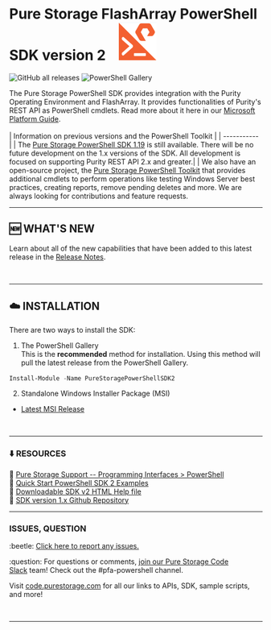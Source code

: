# Pure Storage FlashArray PowerShell SDK version 2 &nbsp;&nbsp; <img src="/images/pure_powershell_sdk.png">

![GitHub all releases](https://img.shields.io/github/downloads/PureStorage-Connect/PowerShellSDK2/total?color=orange&label=GitHub%20downloads&logo=powershell&style=plastic)  ![PowerShell Gallery](https://img.shields.io/powershellgallery/dt/PureStoragePowerShellSDK2?color=orange&label=PSGallery%20downloads&logo=powershell&style=plastic)

The Pure Storage PowerShell SDK provides integration with the Purity Operating Environment and FlashArray. It provides functionalities of Purity's REST API as PowerShell cmdlets. Read more about it here in our [Microsoft Platform Guide](https://support.purestorage.com/Solutions/Microsoft_Platform_Guide/a_Windows_PowerShell).
<br>
<br>
| Information on previous versions and the PowerShell Toolkit |
| ----------- |
| The [Pure Storage PowerShell SDK 1.19](https://www.github.com/PureStorage-Connect/PowerShellSDK) is still available. There will be no future development on the 1.x versions of the SDK. All development is focused on supporting Purity REST API 2.x and greater.|
| We also have an open-source project, the [Pure Storage PowerShell Toolkit](https://github.com/PureStorage-OpenConnect/powershell-toolkit) that provides additional cmdlets to perform operations like testing Windows Server best practices, creating reports, remove pending deletes and more. We are always looking for contributions and feature requests. 
<br>

<!-- wp:separator -->
<hr class="wp-block-separator"/>
<!-- /wp:separator -->

## :new: WHAT'S NEW
Learn about all of the new capabilities that have been added to this latest release in the [Release Notes](https://github.com/PureStorage-Connect/PowerShellSDK2/blob/main/release_notes.md).

<br>
<!-- wp:separator -->
<hr class="wp-block-separator"/>
<!-- /wp:separator -->

## :cloud: INSTALLATION

There are two ways to install the SDK:
1. The PowerShell Gallery  
This is the __recommended__ method for installation. Using this method will pull the latest release from the PowerShell Gallery.  
```powershell
Install-Module -Name PureStoragePowerShellSDK2
```
2. Standalone Windows Installer Package (MSI)
* [Latest MSI Release](https://github.com/PureStorage-Connect/PowerShellSDK2/releases)

<br>
<!-- wp:separator -->
<hr class="wp-block-separator"/>
<!-- /wp:separator -->

### :arrow_down: RESOURCES
:radio_button: [Pure Storage Support -- Programming Interfaces > PowerShell](https://support.purestorage.com/Solutions/Microsoft_Platform_Guide/a_Windows_PowerShell)<br>
:radio_button: [Quick Start PowerShell SDK 2 Examples](https://github.com/PureStorage-Connect/PowerShellSDK2/blob/master/SDK2-Examples.ps1)<br>
:radio_button: [Downloadable SDK v2 HTML Help file](http://htmlpreview.github.io/?https://github.com/PureStorage-Connect/PowerShellSDK2/blob/main/PureStoragePowerShellSDK2-Help.html)<br>
:radio_button: [SDK version 1.x Github Repository](https://www.github.com/PureStorage-Connect/PowerShellSDK)
<br>
<!-- wp:separator -->
<hr class="wp-block-separator"/>
<!-- /wp:separator -->

### ISSUES, QUESTION
<!-- wp:paragraph -->
<p> :beetle: <a href="https://github.com/PureStorage-Connect/PowerShellSDK2/issues">Click here to report any issues.</a></p>
<!-- /wp:paragraph -->

<!-- wp:paragraph -->
<p> :question: For questions or comments,&nbsp;<a href="https://codeinvite.purestorage.com/">join our Pure Storage Code Slack</a>&nbsp;team! Check out the #pfa-powershell channel.</p>
<!-- /wp:paragraph -->

<!-- wp:paragraph -->
<p>Visit <a href="https://code.purestorage.com/"> code.purestorage.com</a> for all our links to APIs, SDK, sample scripts, and more!</p>
<!-- /wp:paragraph -->
<br>
<!-- wp:separator -->
<hr class="wp-block-separator"/>
<!-- /wp:separator -->

